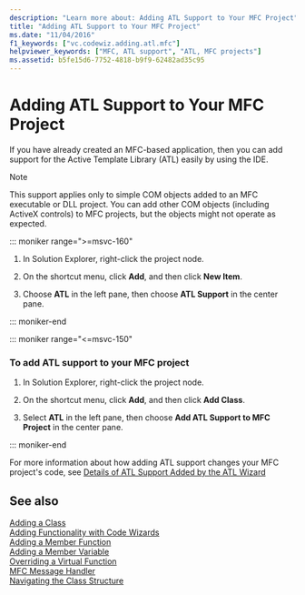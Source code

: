 ```yaml
---
description: "Learn more about: Adding ATL Support to Your MFC Project"
title: "Adding ATL Support to Your MFC Project"
ms.date: "11/04/2016"
f1_keywords: ["vc.codewiz.adding.atl.mfc"]
helpviewer_keywords: ["MFC, ATL support", "ATL, MFC projects"]
ms.assetid: b5fe15d6-7752-4818-b9f9-62482ad35c95
---
```

# Adding ATL Support to Your MFC Project

If you have already created an MFC-based application, then you can add support for the Active Template Library (ATL) easily by using the IDE.

> [!NOTE]
> This support applies only to simple COM objects added to an MFC executable or DLL project. You can add other COM objects (including ActiveX controls) to MFC projects, but the objects might not operate as expected.

::: moniker range=">=msvc-160"

1. In Solution Explorer, right-click the project node.

1. On the shortcut menu, click **Add**, and then click **New Item**.

1. Choose **ATL** in the left pane, then choose **ATL Support** in the center pane.

::: moniker-end

::: moniker range="<=msvc-150"

### To add ATL support to your MFC project

1. In Solution Explorer, right-click the project node.

1. On the shortcut menu, click **Add**, and then click **Add Class**.

1. Select **ATL** in the left pane, then choose **Add ATL Support to MFC Project** in the center pane.

::: moniker-end

For more information about how adding ATL support changes your MFC project's code, see [Details of ATL Support Added by the ATL Wizard](../../mfc/reference/details-of-atl-support-added-by-the-atl-wizard.md)

## See also

[Adding a Class](../../ide/adding-a-class-visual-cpp.md)<br/>
[Adding Functionality with Code Wizards](../../ide/adding-functionality-with-code-wizards-cpp.md)<br/>
[Adding a Member Function](../../ide/adding-a-member-function-visual-cpp.md)<br/>
[Adding a Member Variable](../../ide/adding-a-member-variable-visual-cpp.md)<br/>
[Overriding a Virtual Function](../../ide/overriding-a-virtual-function-visual-cpp.md)<br/>
[MFC Message Handler](../../mfc/reference/adding-an-mfc-message-handler.md)<br/>
[Navigating the Class Structure](../../ide/navigate-code-cpp.md)
